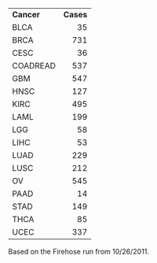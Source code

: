 <table width=150>
<tr>
<td><b>Cancer</b></th>
<td align=right><b>Cases</b></th>
</tr>

<tr>
<td class="Tips1" title="Bladder Urothelial Carcinoma">BLCA</td>
<td style="text-align: right;">35</td>
</tr>
<tr>
<td class="Tips1" title="Breast invasive carcinoma">BRCA</td>
<td style="text-align: right;">731</td>
</tr>
<tr>
<td class="Tips1" title="Cervical Squamous Cell Carcinoma">CESC</td>
<td style="text-align: right;">36</td>
</tr>
<tr>
<td class="Tips1" title="Colon and Rectum adenocarcinoma">COADREAD</td>
<td style="text-align: right;">537</td>
</tr>
<tr>
<td class="Tips1" title="Glioblastoma multiforme">GBM</td>
<td style="text-align: right;">547</td>
</tr>
<tr>
<td class="Tips1" title="Head and Neck squamous cell carcinoma">HNSC</td>
<td style="text-align: right;">127</td>
</tr>
<tr>
<td class="Tips1" title="Kidney renal clear cell carcinoma">KIRC</td>
<td style="text-align: right;">495</td>
</tr>
<tr>
<td class="Tips1" title="Acute Myeloid Leukemia">LAML</td>
<td style="text-align: right;">199</td>
</tr>
<tr>
<td class="Tips1" title="Brain Lower Grade Glioma">LGG</td>
<td style="text-align: right;">58</td>
</tr>
<tr>
<td class="Tips1" title="Liver hepatocellular carcinoma">LIHC</td>
<td style="text-align: right;">53</td>
</tr>
<tr>
<td class="Tips1" title="Lung adenocarcinoma">LUAD</td>
<td style="text-align: right;">229</td>
</tr>
<tr>
<td class="Tips1" title="Lung squamous cell carcinoma">LUSC</td>
<td style="text-align: right;">212</td>
</tr>
<tr>
<td class="Tips1" title="Ovarian serous cystadenocarcinoma">OV</td>
<td style="text-align: right;">545</td>
</tr>
<tr>
<td class="Tips1" title="Pancreatic adenocarcinoma">PAAD</td>
<td style="text-align: right;">14</td>
</tr>
<tr>
<td class="Tips1" title="Stomach adenocarcinoma">STAD</td>
<td style="text-align: right;">149</td>
</tr>
<tr>
<td class="Tips1" title="Thyroid Carcinoma">THCA</td>
<td style="text-align: right;">85</td>
</tr>
<tr>
<td class="Tips1" title="Uterine Corpus Endometrioid Carcinoma">UCEC</td>
<td style="text-align: right;">337</td>
</tr>
</table>
Based on the Firehose run from 10/26/2011.</p>